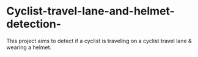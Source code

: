 # Cyclist-travel-lane-and-helmet-detection-
This project aims to detect if a cyclist is traveling on a cyclist travel lane &amp; wearing a helmet.  
